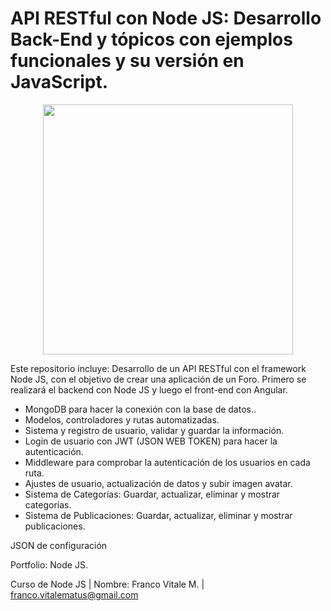 # API RESTful con Node JS: Desarrollo Back-End y tópicos con ejemplos funcionales y su versión en JavaScript.

<p align="center"><img src="https://user-images.githubusercontent.com/66401629/88009122-bd42a280-cadf-11ea-97d5-4ecbfdbbb270.png" width="400"></p>


<p align="center">

</p>

Este repositorio incluye: Desarrollo de un API RESTful con el framework Node JS, con el objetivo de crear una aplicación de un Foro. Primero se realizará el backend con Node JS y luego el front-end con Angular.

- MongoDB para hacer la conexión con la base de datos..
- Modelos, controladores y rutas automatizadas.
- Sistema y registro de usuario, validar y guardar la información.
- Login de usuario con JWT (JSON WEB TOKEN) para hacer la autenticación.
- Middleware para comprobar la autenticación de los usuarios en cada ruta.
- Ajustes de usuario, actualización de datos y subir imagen avatar.
- Sistema de Categorías: Guardar, actualizar, eliminar y mostrar categorías.
- Sistema de Publicaciones: Guardar, actualizar, eliminar y mostrar publicaciones.

JSON de configuración

Portfolio: Node JS.

Curso de Node JS | Nombre: Franco Vitale M. | franco.vitalematus@gmail.com
